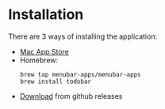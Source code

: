 # Installation

There are 3 ways of installing the application: 

 - [Mac App Store](https://apps.apple.com/ca/app/pullbar/id1601913905)
 - Homebrew:
    ```shell
    brew tap menubar-apps/menubar-apps
    brew install todobar
    ```
 - [Download](https://github.com/menubar-apps/ToDoBar/releases) from github releases
